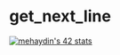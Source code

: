 # get_next_line
[![mehaydin's 42 stats](https://badge42.vercel.app/api/v2/cl9goquqf00540fmp6v4syivq/stats?cursusId=21&coalitionId=234)](https://github.com/JaeSeoKim/badge42)
